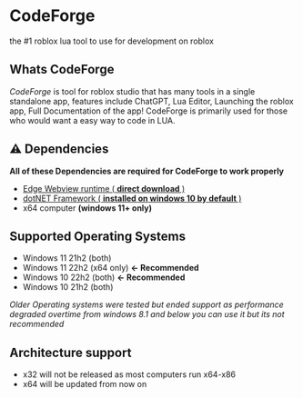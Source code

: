 # CodeForge
the #1 roblox lua tool to use for development on roblox

## Whats CodeForge

*CodeForge* is tool for roblox studio that has many tools in a single standalone app, features include ChatGPT, Lua Editor, Launching the roblox app, Full Documentation of the app!
CodeForge is primarily used for those who would want a easy way to code in LUA.

## ⚠️ Dependencies 

**All of these Dependencies are required for CodeForge to work properly**

- [Edge Webview runtime ( **direct download** )](https://msedge.sf.dl.delivery.mp.microsoft.com/filestreamingservice/files/c37ab6cc-86af-417e-a4d5-f9bfa9815bd6/MicrosoftEdgeWebView2RuntimeInstallerX86.exe)
- [dotNET Framework ( **installed on windows 10 by default** )](https://dotnet.microsoft.com/en-us/download/dotnet-framework/thank-you/net472-web-installer)
- x64 computer **(windows 11+ only)**

## Supported Operating Systems

- Windows 11 21h2 (both)
- Windows 11 22h2 (x64 only) **<- Recommended**
- Windows 10 22h2 (both) **<- Recommended**
- Windows 10 21h2 (both)

*Older Operating systems were tested but ended support as performance degraded overtime from windows 8.1 and below you can use it but its not recommended*

## Architecture support

- x32 will not be released as most computers run x64-x86
- x64 will be updated from now on
